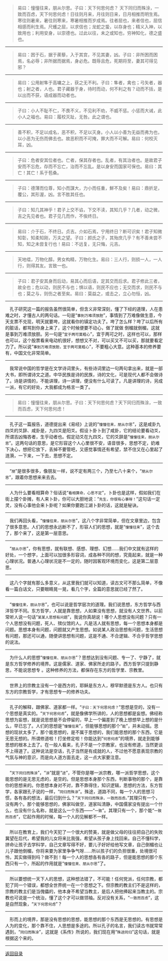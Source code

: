 > 易曰：憧憧往来，朋从尔思。子曰：天下何思何虑？ 天下同归而殊涂，一致而百虑，天下何思何虑！日往则月来，月往则日来，日月相推而明生焉。寒往则暑来，暑往则寒来，寒暑相推而岁成焉。往者屈也，来者信也，屈信相感而利生焉。尺蠖之屈，以求信也；龙蛇之蛰，以存身也；精义入神，以致用也；利用安身，以崇德也。过此以往，未之或知也，穷神知化，德之盛也。
___
> 易曰：困于石，据于蒺藜，入于其宫，不见其妻，凶。子曰：非所困而困焉，名必辱；非所据而据焉，身必危。既辱且危，死期将至，妻其可得见邪？
___
> 易曰：公用射隼于高墉之上，获之无不利。子曰：隼者，禽也；弓矢者，器也；射之者，人也。君子藏器于身，待时而动，何不利之有？动而不括，是以出而不获，语成器而动者也。
___
> 子曰：小人不耻不仁，不畏不义，不见利不劝，不威不惩。小惩而大诫，此小人之福也。易曰：履校灭趾，无咎。此之谓也。
___
> 善不积，不足以成名，恶不积，不足以灭身。小人以小善为无益而弗为也，以小恶为无伤而佛去也。故恶积而不可掩，罪大而不可解。易曰：何校灭耳，凶。
___
> 子曰：危者安其位者也。亡者，保其存者也。乱者，有其治者也。是故君子安而不忘危，存而不忘亡，治而不忘乱。是以身安而国家可保也。易曰：其亡！其亡！系于苞桑。
___
> 子曰：德薄而位尊，知小而謀大，力小而任重，鮮不及矣！易曰：鼎折足，覆公，其形渥，凶。言不胜其任也。
___
> 子曰：知几其神乎！君子上交不谄，下交不渎，其知几乎？几者，动之微，吉之先见者也。君子见几而作，不俟终日。
___
> 易曰：介于石，不终日。贞吉。介如石焉，宁用终日？断可识矣！君子知微知彰，知柔知刚，万夫之望。子曰：颜氏之子，其殆庶几乎？有不善未尝不知，知之未尝复行也！易曰：不远复，无只悔，元吉。
___
> 天地缊，万物化醇。男女构精，万物化生。易曰：三人行，则损一人，一人行，则得其友。言致一也。
___
> 子曰：君子安其身而后动，易其心而后语，定其交而后求。君子修此三者，故全也；危以动，则民不与也；惧以语，则民不应也；无交而求，则民不与也；莫之与，则伤之者至矣。易曰：莫益之，或击之，立心勿恒，凶。
___
&emsp;孔子研究这一篇的报告虽然很简单，但含义非常深刻，懂了下经的道理，人在患难之时，才懂古人的两句话。一句是“``事到万难须放胆``”，事情到了万难像做生意，今天支票不兑现，明天就要垮，这就看你的镇定功夫了。垮了怎么样？垮了以后所有的脏话，都骂到你身上来了，这个时候便要不动心，做了就做 倒楣就倒楣，这就是事到万难须放胆。另一句是“``宜于两可莫粗心``”，宜于两可之时，这样也可以，那样也可以，这个股票看来电动机很好，想想又不对，可以买又不可以买，那就要看定力了。所以说“``事到万难须放胆，宜于两可莫粗心``”，不要粗心大意。这种基本的修养要有，中国文化非常简单。
___
&emsp;我常说中国的哲学是在文学诗词里头，有些诗词里边一句两句拿出来，就是一部大书，即所谓诗文之道。中华民族是诗的民族，诗的文化，可是现代人都不会做诗了。诗是讲情的，不能讲理，诗一讲理，便没有什么可读了。凡是讲理的诗，另成一派，有它的好处，大我都成为格言一类了。
___
> 易曰：憧憧往来，朋从尔思。子曰：天下何思何虑？天下同归而殊涂，一致而百虑，天下何思何虑！
___
&emsp;孔子这一篇报告，道德提出来《易经》上说的“``憧憧往来，朋从尔思``”，这是咸卦九四爻的爻辞、咸卦是，九四爻是阳爻。假设卜卦卜到了咸卦，它的结论要看动爻，所谓吉凶悔吝者，生乎动者也。假定动爻在九四爻，它的爻辞是“``憧憧往来，朋从尔思``”。这两句话的意思，是它形容这个人心里很不安，语音很多，思想不定，奶难下决心，想把它放下，丢掉不要管吧，又感觉事情还有希望，禁不住又在心里起了涟漪，一下来，一下去，思想不定。
___
&emsp;“``朋``”是很多很多，像朋友一样，说不定有两三个，乃至七八十来个，“``朋从尔思``”，跟着你思想来来去去。
___
&emsp;人为什么要看相算命？俗话说“``看相算命，心思不定``”，卜卦也是这样，假如我们在街上摆个卦摊，有人来卜卦，你可以大胆地说：“``先生，你很有心事呀！``”这句话一定灵，没有心事他会来卜卦呢？如果你要跑江湖卜卦的话，这就是秘诀。
___
&emsp;我们再回头看，“``憧憧往来，朋从尔思``”，这八个字非常简单，但在文章里边，包含了很多意思。人们的思想永远断不了，形容人们的思想，就是“``憧憧往来``”，这个去了，那个来了，这是第一层意思。
___
&emsp;“``朋从尔思``”，你有思想，就有联想、感想、理想、幻想……我们中文就有这样的好处，一个想字，上面可以加很多形容词，成各种不同的想，究竟起来，就是一种心理状况。普通人心理状况是不一定的，随时因客观环境而变化，这是第二层意思。
___
&emsp;这八个字就有那么多意义，从这里我们就可以知道，读古文可不那么简单，不像看一篇白话文，只要眼睛晃一晃，看几个字，全篇的意思就已经了然了。
___
&emsp;“``憧憧往来，朋从尔思``”，也可以说是哲学层次的道理。我们说思想，东方哲学与西洋哲学不同。东方哲学，人就是靠思想，人如果没有思想，就没有人文世界。以前常听人说一句话“``某某人思想有问题``”，我说你真胡说！哪个人思想没有问题？只有一个人思想没有问题，死人、殡仪馆的人。凡是活人就有思想，每一个思想本身都是问题。思想本身有问题，问题就又产生思想。如说某人政治思想有问题，生活思想有问题，那还可以通，随便讲思想有问题，这是不通、不合逻辑、不合乎哲学思想的说法。
___
&emsp;为什么人的思想“``憧憧往来、朋从尔思``”？思想达到没有问题、专一了、宁静了，就是东方哲学修养的境界。这是儒家、道家、佛家所走的路子。西方哲学只提到静思，不能说思想专 。这种修养的方法，都保存在东方的哲学里、宗教里。
___
&emsp;世界上的宗教主没有一个是西方的，耶稣是东方人，穆罕默德是东方人。也只有东方的宗教哲学，才有思想专一的修养功夫。
___
&emsp;孔子的解释，跟佛家、道家都一样。“``子曰：天下何思何虑？``”思想是空的，没有一个思想是真实的。“``天下何思何虑``”，就是像佛学所讲的，人的思想都是妄想。佛经称思想为妄想，就是说思想是不会停留的，早上一个偏差到了晚上想想早上想的是什么，早已忘了。人们的思想是“``憧憧往来``”，但能够思想的那个“``能``”，并未动摇。思想的现状太多了，那个能思想的，是不属于思想的，我们能思想的那个东西，它是无思无想的。所谓修道啦！打坐修定啦！你能达到“``何思何虑``”的境界，就走到能够思想的根本上去了。在一般人看来，孔子不是一个宗教家，也没有修道，当然更谈不上得道了。这种说法是空话，孔子当然是有成就的人，不过他不愿意表现宗教的气氛与神的意识，而是向人道方面去走，这一点大家要注意。
___
&emsp;“``天下同归而殊涂``”，“``涂``”就是“``途``”，不管你是哪一派宗教，哪一派哲学思想，这个能思想的是无思无虑的，是空的。但是思想本身那个东西，判断事物的那个，是靠你的思想来的。你思想本身对不对，靠不靠得住，知识逻辑，思想的方法，东方哲学，各家跟孔子说的一样，“``同归而殊涂``”。殊途，道路不同，每一个人的思想习惯，各有各的想法，最后归到什么？“``天下同归而殊涂，一致而百虑。``”其理只有一个，没有两个。那个能够思想的，佛家叫做空，道家叫清静，中国儒家没有提出一个什么，也没有什么名称，就是这么一个东西——“``一致``”。其理只有一个，那个能“``一致而百虑``”，它起作用的时候，每一个人的见解都不一样。
___
&emsp;所以在教育上，我们今天犯了一个很大的赞美，就是做父母的往往把自己的失败冀望在后代，希望我的儿女将来比我强，希望从孩子身上找回来。自己不懂科学，拼命让孩子去学科学，自己文章写得不好，要儿子好好给他写文章，自己倒楣也让儿子跟他倒楣，你将来要为家里争争气呀……所以孩子们的负担很重，处境很可怜，其实做得到吗？做不到！每一个人的思想各有各的路子，但是能思想的那个东西只有一个，所起的作用就是“``憧憧往来、朋从尔思``”了。
___
&emsp;所以要想统一天下人的思想，这种想法错了，不可能！任何党派，任何宗教，都犯了同一个错误，都想全世界统一在一个思想之下。但宗教的教主们不是这样的，宗教的教主们是当傀儡的，他本身不希望当教主，是后人把他捧起来当教主的。宗教也可说是一个统治，懂了这个才可以做领袖。反对没有关系，“``一致而百虑``”，这是自然现象，“``天下何思何虑``”？
___
&emsp;形而上的境界，那是没有思想的思想，能思想的那个东西是无思想的。有思想是人为的变化，那个靠不住，人思想是多途的。所以孔子的名言，我们读古书就常常遇到，“``同归而殊涂``”，这就是《系传》所说的，我们现在用“``殊途同归``”这句话，就是根据这个来的。
___
[返回目录](../../../master/README.md#目录)